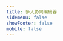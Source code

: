 ```yaml
---
title: 多人协同编辑器
sidemenu: false
showFooter: false
mobile: false
---
```


<code src="../examples/react/editor.tsx" inline />
